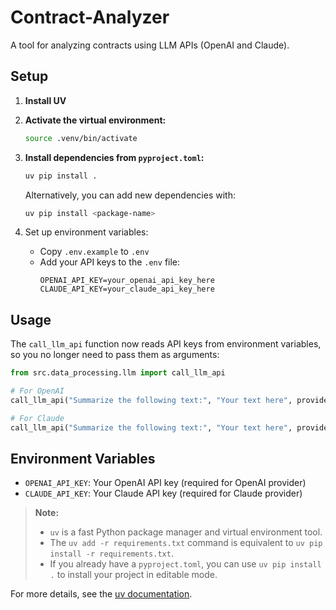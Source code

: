 # Contract-Analyzer

A tool for analyzing contracts using LLM APIs (OpenAI and Claude).

## Setup

1. **Install UV**

2. **Activate the virtual environment:**
   ```bash
   source .venv/bin/activate
   ```

3. **Install dependencies from `pyproject.toml`:**
   ```bash
   uv pip install .
   ```

   Alternatively, you can add new dependencies with:
   ```bash
   uv pip install <package-name>
   ```

2. Set up environment variables:
   - Copy `.env.example` to `.env`
   - Add your API keys to the `.env` file:
     ```
     OPENAI_API_KEY=your_openai_api_key_here
     CLAUDE_API_KEY=your_claude_api_key_here
     ```

## Usage

The `call_llm_api` function now reads API keys from environment variables, so you no longer need to pass them as arguments:

```python
from src.data_processing.llm import call_llm_api

# For OpenAI
call_llm_api("Summarize the following text:", "Your text here", provider="openai")

# For Claude
call_llm_api("Summarize the following text:", "Your text here", provider="claude")
```

## Environment Variables

- `OPENAI_API_KEY`: Your OpenAI API key (required for OpenAI provider)
- `CLAUDE_API_KEY`: Your Claude API key (required for Claude provider)



> **Note:**  
> - `uv` is a fast Python package manager and virtual environment tool.  
> - The `uv add -r requirements.txt` command is equivalent to `uv pip install -r requirements.txt`.  
> - If you already have a `pyproject.toml`, you can use `uv pip install .` to install your project in editable mode.

For more details, see the [uv documentation](https://github.com/astral-sh/uv).